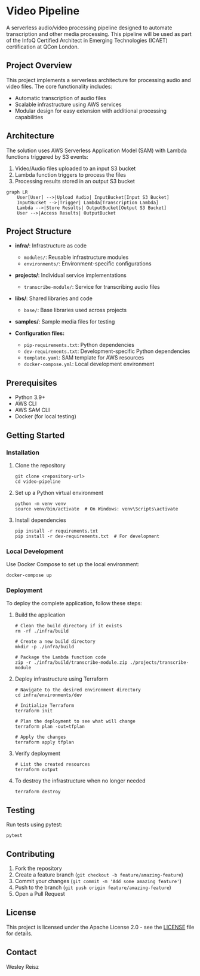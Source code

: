 # Video Pipeline

A serverless audio/video processing pipeline designed to automate transcription and other media processing. This pipeline will be used as part of the InfoQ Certified Architect in Emerging Technologies (ICAET) certification at QCon London. 

## Project Overview

This project implements a serverless architecture for processing audio and video files. The core functionality includes:

- Automatic transcription of audio files
- Scalable infrastructure using AWS services
- Modular design for easy extension with additional processing capabilities

## Architecture

The solution uses AWS Serverless Application Model (SAM) with Lambda functions triggered by S3 events:

1. Video/Audio files uploaded to an input S3 bucket
2. Lambda function triggers to process the files
3. Processing results stored in an output S3 bucket

```mermaid
graph LR
    User[User] -->|Upload Audio| InputBucket[Input S3 Bucket]
    InputBucket -->|Trigger| Lambda[Transcription Lambda]
    Lambda -->|Store Results| OutputBucket[Output S3 Bucket]
    User -->|Access Results| OutputBucket
```

## Project Structure

- **infra/**: Infrastructure as code
  - `modules/`: Reusable infrastructure modules
  - `environments/`: Environment-specific configurations

- **projects/**: Individual service implementations
  - `transcribe-module/`: Service for transcribing audio files

- **libs/**: Shared libraries and code
  - `base/`: Base libraries used across projects

- **samples/**: Sample media files for testing

- **Configuration files:**
  - `pip-requirements.txt`: Python dependencies
  - `dev-requirements.txt`: Development-specific Python dependencies
  - `template.yaml`: SAM template for AWS resources
  - `docker-compose.yml`: Local development environment

## Prerequisites

- Python 3.9+
- AWS CLI
- AWS SAM CLI
- Docker (for local testing)

## Getting Started

### Installation

1. Clone the repository
   ```
   git clone <repository-url>
   cd video-pipeline
   ```

2. Set up a Python virtual environment
   ```
   python -m venv venv
   source venv/bin/activate  # On Windows: venv\Scripts\activate
   ```

3. Install dependencies
   ```
   pip install -r requirements.txt
   pip install -r dev-requirements.txt  # For development
   ```

### Local Development

Use Docker Compose to set up the local environment:

```
docker-compose up
```

### Deployment

To deploy the complete application, follow these steps:

1. Build the application
   ```
   # Clean the build directory if it exists
   rm -rf ./infra/build
   
   # Create a new build directory
   mkdir -p ./infra/build
   
   # Package the Lambda function code
   zip -r ./infra/build/transcribe-module.zip ./projects/transcribe-module
   ```

2. Deploy infrastructure using Terraform
   ```
   # Navigate to the desired environment directory
   cd infra/environments/dev
   
   # Initialize Terraform
   terraform init
   
   # Plan the deployment to see what will change
   terraform plan -out=tfplan
   
   # Apply the changes
   terraform apply tfplan
   ```

3. Verify deployment
   ```
   # List the created resources
   terraform output
   ```

4. To destroy the infrastructure when no longer needed
   ```
   terraform destroy
   ```

## Testing

Run tests using pytest:

```
pytest
```

## Contributing

1. Fork the repository
2. Create a feature branch (`git checkout -b feature/amazing-feature`)
3. Commit your changes (`git commit -m 'Add some amazing feature'`)
4. Push to the branch (`git push origin feature/amazing-feature`)
5. Open a Pull Request

## License

This project is licensed under the Apache License 2.0 - see the [LICENSE](LICENSE) file for details.

## Contact

Wesley Reisz